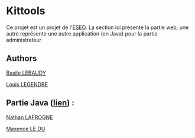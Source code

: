 # Kittools

Ce projet est un projet de l'[ESEO](https://eseo.fr/). La section ici présente la partie web, une autre représente une autre application (en Java) pour la partie administrateur

## Authors

[Basile LEBAUDY](https://github.com/Zilba26)

[Louis LEGENDRE](https://github.com/Legende2K)

## Partie Java ([lien](https://github.com/Zilba26/Site_E_Commerce_Java)) : 

[Nathan LAFROGNE](https://github.com/nathanlafrogne)

[Maxence LE DU](https://github.com/Maaax85)
